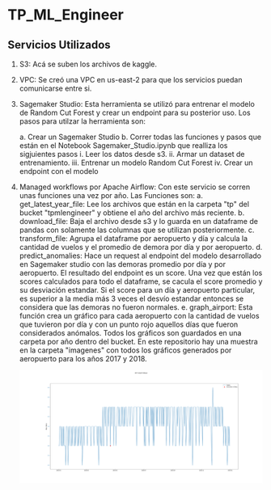# TP_ML_Engineer

## Servicios Utilizados

1. S3: Acá se suben los archivos de kaggle.

2. VPC: Se creó una VPC en us-east-2 para que los servicios puedan comunicarse entre si.

2. Sagemaker Studio: Esta herramienta se utilizó para entrenar el modelo de Random Cut Forest y crear un endpoint para su posterior uso. Los pasos para utilzar la herramienta son:

    a. Crear un Sagemaker Studio 
    b. Correr todas las funciones y pasos que están en el Notebook Sagemaker_Studio.ipynb que realliza los sigjuientes pasos
        i. Leer los datos desde s3.
        ii. Armar un dataset de entrenamiento.
        iii. Entrenar un modelo Random Cut Forest
        iv. Crear un endpoint con el modelo

3. Managed workflows por Apache Airflow: Con este servicio se corren unas funciones una vez por año. Las Funciones son:
    a. get_latest_year_file: Lee los archivos que están en la carpeta "tp" del bucket "tpmlengineer" y obtiene el año del archivo más reciente.
    b. download_file: Baja el archivo desde s3 y lo guarda en un dataframe de pandas con solamente las columnas que se utilizan posteriormente.
    c. transform_file: Agrupa el dataframe por aeropuerto y día y calcula la cantidad de vuelos y el promedio de demora por día y por aeropuerto.
    d. predict_anomalies: Hace un request al endpoint del modelo desarrollado en Sagemaker studio con las demoras promedio por día y por aeropuerto. El resultado del endpoint es un score. Una vez que están los scores calculados para todo el dataframe, se cacula el score promedio y su desviación estandar. Si el score para un día y aeropuerto particular, es superior a la media más 3 veces el desvío estandar entonces se considera que las demoras no fueron normales.
    e. graph_airport: Esta función crea un gráfico para cada aeropuerto con la cantidad de vuelos que tuvieron por día y con un punto rojo aquellos días que fueron considerados anómalos. Todos los gráficos son guardados en una carpeta por año dentro del bucket. En este repositorio hay una muestra en la carpeta "imagenes" con todos los gráficos generados por aeropuerto para los años 2017 y 2018.

    ![alt text](https://github.com/GraffignaBracco/TP_ML_Engineer/blob/main/imagenes/2018/ACT.png?raw=true)

